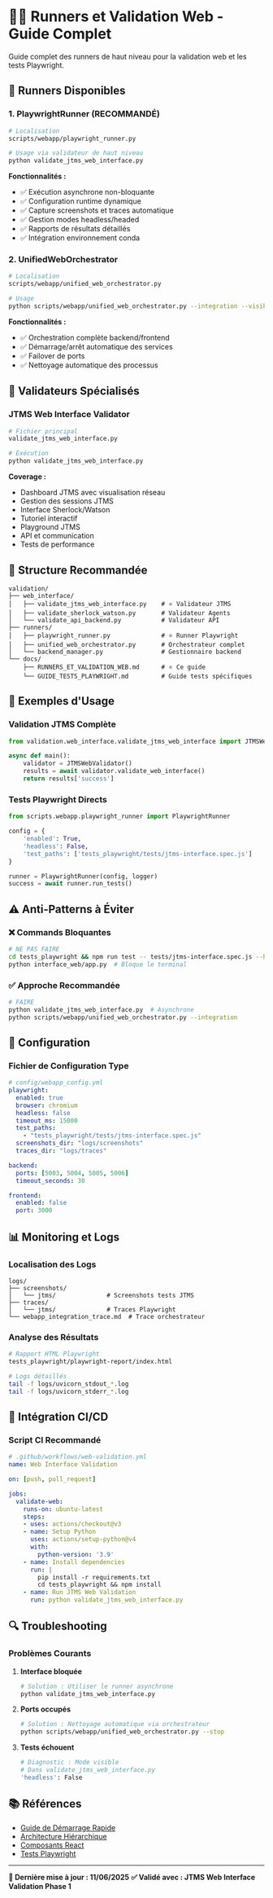 # 🏃‍♂️ Runners et Validation Web - Guide Complet

Guide complet des runners de haut niveau pour la validation web et les tests Playwright.

## 🎯 **Runners Disponibles**

### **1. PlaywrightRunner (RECOMMANDÉ)**
```bash
# Localisation
scripts/webapp/playwright_runner.py

# Usage via validateur de haut niveau
python validate_jtms_web_interface.py
```

**Fonctionnalités :**
- ✅ Exécution asynchrone non-bloquante
- ✅ Configuration runtime dynamique
- ✅ Capture screenshots et traces automatique
- ✅ Gestion modes headless/headed
- ✅ Rapports de résultats détaillés
- ✅ Intégration environnement conda

### **2. UnifiedWebOrchestrator**
```bash
# Localisation
scripts/webapp/unified_web_orchestrator.py

# Usage
python scripts/webapp/unified_web_orchestrator.py --integration --visible
```

**Fonctionnalités :**
- ✅ Orchestration complète backend/frontend
- ✅ Démarrage/arrêt automatique des services
- ✅ Failover de ports
- ✅ Nettoyage automatique des processus

## 🧪 **Validateurs Spécialisés**

### **JTMS Web Interface Validator**
```bash
# Fichier principal
validate_jtms_web_interface.py

# Exécution
python validate_jtms_web_interface.py
```

**Coverage :**
- Dashboard JTMS avec visualisation réseau
- Gestion des sessions JTMS
- Interface Sherlock/Watson
- Tutoriel interactif
- Playground JTMS
- API et communication
- Tests de performance

## 📁 **Structure Recommandée**

```
validation/
├── web_interface/
│   ├── validate_jtms_web_interface.py    # ⭐ Validateur JTMS
│   ├── validate_sherlock_watson.py       # Validateur Agents
│   └── validate_api_backend.py           # Validateur API
├── runners/
│   ├── playwright_runner.py              # ⭐ Runner Playwright
│   ├── unified_web_orchestrator.py       # Orchestrateur complet
│   └── backend_manager.py                # Gestionnaire backend
└── docs/
    ├── RUNNERS_ET_VALIDATION_WEB.md      # ⭐ Ce guide
    └── GUIDE_TESTS_PLAYWRIGHT.md         # Guide tests spécifiques
```

## 🚀 **Exemples d'Usage**

### **Validation JTMS Complète**
```python
from validation.web_interface.validate_jtms_web_interface import JTMSWebValidator

async def main():
    validator = JTMSWebValidator()
    results = await validator.validate_web_interface()
    return results['success']
```

### **Tests Playwright Directs**
```python
from scripts.webapp.playwright_runner import PlaywrightRunner

config = {
    'enabled': True,
    'headless': False,
    'test_paths': ['tests_playwright/tests/jtms-interface.spec.js']
}

runner = PlaywrightRunner(config, logger)
success = await runner.run_tests()
```

## ⚠️ **Anti-Patterns à Éviter**

### ❌ **Commands Bloquantes**
```bash
# NE PAS FAIRE
cd tests_playwright && npm run test -- tests/jtms-interface.spec.js --headed
python interface_web/app.py  # Bloque le terminal
```

### ✅ **Approche Recommandée**
```bash
# FAIRE
python validate_jtms_web_interface.py  # Asynchrone
python scripts/webapp/unified_web_orchestrator.py --integration
```

## 🔧 **Configuration**

### **Fichier de Configuration Type**
```yaml
# config/webapp_config.yml
playwright:
  enabled: true
  browser: chromium
  headless: false
  timeout_ms: 15000
  test_paths:
    - "tests_playwright/tests/jtms-interface.spec.js"
  screenshots_dir: "logs/screenshots"
  traces_dir: "logs/traces"

backend:
  ports: [5003, 5004, 5005, 5006]
  timeout_seconds: 30

frontend:
  enabled: false
  port: 3000
```

## 📊 **Monitoring et Logs**

### **Localisation des Logs**
```
logs/
├── screenshots/
│   └── jtms/              # Screenshots tests JTMS
├── traces/
│   └── jtms/              # Traces Playwright
└── webapp_integration_trace.md  # Trace orchestrateur
```

### **Analyse des Résultats**
```bash
# Rapport HTML Playwright
tests_playwright/playwright-report/index.html

# Logs détaillés
tail -f logs/uvicorn_stdout_*.log
tail -f logs/uvicorn_stderr_*.log
```

## 🎯 **Intégration CI/CD**

### **Script CI Recommandé**
```yaml
# .github/workflows/web-validation.yml
name: Web Interface Validation

on: [push, pull_request]

jobs:
  validate-web:
    runs-on: ubuntu-latest
    steps:
    - uses: actions/checkout@v3
    - name: Setup Python
      uses: actions/setup-python@v4
      with:
        python-version: '3.9'
    - name: Install dependencies
      run: |
        pip install -r requirements.txt
        cd tests_playwright && npm install
    - name: Run JTMS Web Validation
      run: python validate_jtms_web_interface.py
```

## 🔍 **Troubleshooting**

### **Problèmes Courants**

1. **Interface bloquée**
   ```bash
   # Solution : Utiliser le runner asynchrone
   python validate_jtms_web_interface.py
   ```

2. **Ports occupés**
   ```bash
   # Solution : Nettoyage automatique via orchestrateur
   python scripts/webapp/unified_web_orchestrator.py --stop
   ```

3. **Tests échouent**
   ```bash
   # Diagnostic : Mode visible
   # Dans validate_jtms_web_interface.py
   'headless': False
   ```

## 📚 **Références**

- [Guide de Démarrage Rapide](GUIDE_DEMARRAGE_RAPIDE.md)
- [Architecture Hiérarchique](ARCHITECTURE_HIERARCHIQUE_3_NIVEAUX.md)
- [Composants React](COMPOSANTS_REACT_SOPHISTIQUES.md)
- [Tests Playwright](../tests_playwright/README.md)

---

**🎉 Dernière mise à jour : 11/06/2025**
**✅ Validé avec : JTMS Web Interface Validation Phase 1**